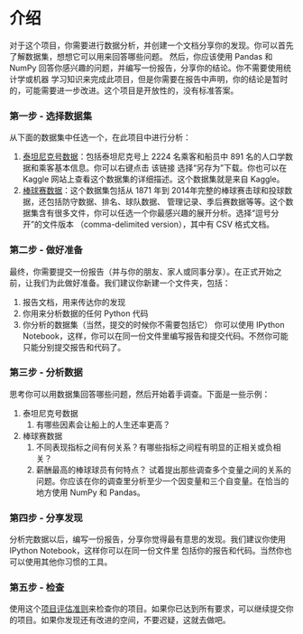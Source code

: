 # 介绍
对于这个项目，你需要进行数据分析，并创建一个文档分享你的发现。你可以首先了解数据集，想想它可以用来回答哪些问题。
然后，你应该使用 Pandas 和 NumPy 回答你感兴趣的问题，并编写一份报告，分享你的结论。你不需要使用统计学或机器
学习知识来完成此项目，但是你需要在报告中声明，你的结论是暂时的，可能需要进一步改进。这个项目是开放性的，没有标准答案。

### 第一步 - 选择数据集
从下面的数据集中任选一个，在此项目中进行分析：

1. [泰坦尼克号数据](https://github.com/ShiChJ/DAND-Basic-Materials/blob/master/P2/Project_Files/titanic-data.csv)：包括泰坦尼克号上 2224 名乘客和船员中 891 名的人口学数据和乘客基本信息。你可以右键点击 
  该链接 选择“另存为”下载。你也可以在 Kaggle 网站上查看这个数据集的详细描述。这个数据集就是来自 Kaggle。
2. [棒球赛数据](http://www.seanlahman.com/baseball-archive/statistics/)：这个数据集包括从 1871 年到 2014年完整的棒球赛击球和投球数据，还包括防守数据、排名、球队数据、
  管理记录、季后赛数据等等。这个数据集含有很多文件，你可以任选一个你最感兴趣的展开分析。选择“逗号分开”的文件版本
  （comma-delimited version），其中有 CSV 格式文档。

### 第二步 - 做好准备
最终，你需要提交一份报告（并与你的朋友、家人或同事分享）。在正式开始之前，让我们为此做好准备。我们建议你新建一个文件夹，包括：

1. 报告文档，用来传达你的发现
2. 你用来分析数据的任何 Python 代码
3. 你分析的数据集（当然，提交的时候你不需要包括它）
你可以使用 IPython Notebook，这样，你可以在同一份文件里编写报告和提交代码。不然你可能只能分别提交报告和代码了。

### 第三步 - 分析数据
思考你可以用数据集回答哪些问题，然后开始着手调查。下面是一些示例：

1. 泰坦尼克号数据
    1. 有哪些因素会让船上的人生还率更高？
2. 棒球赛数据
    1. 不同表现指标之间有何关系？有哪些指标之间程有明显的正相关或负相关？
    2. 薪酬最高的棒球球员有何特点？
试着提出那些调查多个变量之间的关系的问题。你应该在你的调查里分析至少一个因变量和三个自变量。在恰当的地方使用 NumPy 和 Pandas。

### 第四步 - 分享发现
分析完数据以后，编写一份报告，分享你觉得最有意思的发现。我们建议你使用 IPython Notebook，这样你可以在同一份文件里
包括你的报告和代码。当然你也可以使用其他你习惯的工具。

### 第五步 - 检查
使用这个[项目评估准则](https://review.udacity.com/#!/rubrics/306/view)来检查你的项目。如果你已达到所有要求，可以继续提交你的项目。如果你发现还有改进的空间，不要迟疑，这就去做吧。
